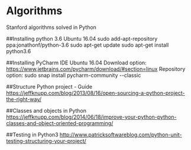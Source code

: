 # Algorithms
Stanford algorithms solved in Python

##Installing python 3.6
Ubuntu 16.04
sudo add-apt-repository ppa:jonathonf/python-3.6
sudo apt-get update
sudo apt-get install python3.6

##Installing PyCharm IDE
Ubuntu 16.04
Download option: https://www.jetbrains.com/pycharm/download/#section=linux
Repository option: sudo snap install pycharm-community --classic

##Structure Python project - Guide
https://jeffknupp.com/blog/2013/08/16/open-sourcing-a-python-project-the-right-way/

##Classes and objects in Python
https://jeffknupp.com/blog/2014/06/18/improve-your-python-python-classes-and-object-oriented-programming/

##Testing in Python3
http://www.patricksoftwareblog.com/python-unit-testing-structuring-your-project/